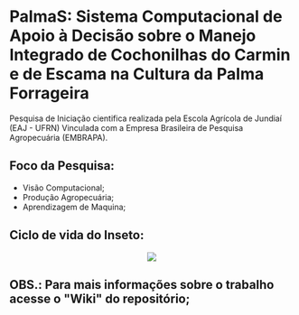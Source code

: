 # PalmaS: Sistema Computacional de Apoio à Decisão sobre o Manejo Integrado de Cochonilhas do Carmin e de Escama na Cultura da Palma Forrageira

Pesquisa de Iniciação cientifica realizada pela Escola Agrícola de Jundiaí (EAJ - UFRN) Vinculada com a Empresa Brasileira de Pesquisa Agropecuária (EMBRAPA).

## Foco da Pesquisa:

* Visão Computacional;
* Produção Agropecuária;
* Aprendizagem de Maquina;
    
## Ciclo de vida do Inseto:
  <div align="center">
      <img src="https://github.com/Gus-1003/TADS_Projeto_PalmaS/blob/main/fig1.png">
  </div>
  
## OBS.: Para mais informações sobre o trabalho acesse o "Wiki" do repositório;

